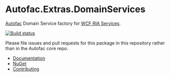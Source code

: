 # Autofac.Extras.DomainServices

[Autofac](http://autofac.org) Domain Service factory for [WCF RIA Services](https://msdn.microsoft.com/en-us/library/ee707344(v=vs.91).aspx).

[![Build status](https://ci.appveyor.com/api/projects/status/7cy42ia922we7v3w?svg=true)](https://ci.appveyor.com/project/Autofac/autofac-extras-domainservices)

Please file issues and pull requests for this package in this repository rather than in the Autofac core repo.

- [Documentation](http://autofac.readthedocs.org/en/latest/integration/ria.html)
- [NuGet](https://www.nuget.org/packages/Autofac.Extras.DomainServices/)
- [Contributing](http://autofac.readthedocs.org/en/latest/contributors.html)